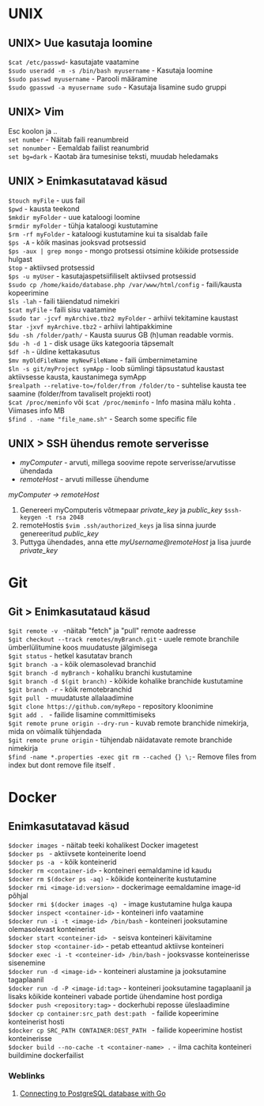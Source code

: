 # UNIX
## UNIX> Uue kasutaja loomine 
`$cat /etc/passwd`- kasutajate vaatamine  
`$sudo useradd -m -s /bin/bash myusername` - Kasutaja loomine  
`$sudo passwd myusername` - Parooli määramine  
`$sudo gpasswd -a myusername sudo` - Kasutaja lisamine sudo gruppi

## UNIX> Vim
Esc koolon ja ..  
`set number` - Näitab faili reanumbreid  
`set nonumber` - Eemaldab failist reanumbrid  
`set bg=dark` - Kaotab ära tumesinise teksti, muudab heledamaks  

## UNIX > Enimkasutatavad käsud
`$touch myFile`    - uus fail  
`$pwd`             - kausta teekond  
`$mkdir myFolder` - uue kataloogi loomine  
`$rmdir myFolder` - tühja kataloogi kustutamine  
`$rm -rf myFolder` - kataloogi kustutamine kui ta sisaldab faile  
`$ps -A` - kõik masinas jooksvad protsessid  
`$ps -aux | grep mongo`  - mongo protsessi otsimine kõikide protsesside hulgast  
`$top` - aktiivsed protsessid  
`$ps -u myUser` - kasutajaspetsiifiliselt aktiivsed protsessid  
`$sudo cp /home/kaido/database.php /var/www/html/config` - faili/kausta kopeerimine  
`$ls -lah` - faili täiendatud nimekiri  
`$cat myFile` - faili sisu vaatamine  
`$sudo tar -jcvf myArchive.tbz2 myFolder` - arhiivi tekitamine kaustast  
`$tar -jxvf myArchive.tbz2` - arhiivi lahtipakkimine  
`$du -sh /folder/path/` - Kausta suurus GB (h)uman readable vormis.     
`$du -h -d 1` - disk usage üks kategooria täpsemalt  
`$df -h` - üldine kettakasutus  
`$mv myOldFileName myNewFileName` - faili ümbernimetamine  
`$ln -s git/myProject symApp` - loob sümlingi täpsustatud kaustast aktiivsesse kausta, kaustanimega symApp  
`$realpath --relative-to=/folder/from /folder/to` - suhtelise kausta tee saamine (folder/from tavaliselt projekti root)  
`$cat /proc/meminfo` või `$cat /proc/meminfo` - Info masina mälu kohta . Viimases info MB  
`$find . -name "file_name.sh"` - Search some specific file

## UNIX > SSH ühendus remote serverisse
 - *myComputer* - arvuti, millega soovime repote serverisse/arvutisse ühendada
 - *remoteHost* - arvuti millesse ühendume

*myComputer -> remoteHost*

 1. Genereeri myComputeris võtmepaar _private_key_ ja _public_key_ ```$ssh-keygen -t rsa 2048```  
 2. remoteHostis ```$vim .ssh/authorized_keys``` ja lisa sinna juurde genereeritud _public_key_
 3. Puttyga ühendades, anna ette _myUsername@remoteHost_ ja lisa juurde _private_key_
 
# Git
## Git > Enimkasutataud käsud

`$git remote -v ` -näitab "fetch" ja "pull" remote aadresse  
`$git checkout --track remotes/myBranch.git` - uuele remote branchile ümberlülitumine koos muudatuste jälgimisega  
`$git status` - hetkel kasutatav branch  
`$git branch -a` - kõik olemasolevad branchid  
`$git branch -d myBranch` - kohaliku branchi kustutamine  
`$git branch -d $(git branch)` - kõikide kohalike branchide kustutamine  
`$git branch -r` - kõik remotebranchid  
`$git pull ` - muudatuste allalaadimine  
`$git clone https://github.com/myRepo` - repository kloonimine  
`$git add . ` - failide lisamine committimiseks  
`$git remote prune origin --dry-run` - kuvab remote branchide nimekirja, mida on võimalik tühjendada  
`$git remote prune origin` - tühjendab näidatavate remote branchide nimekirja  
`$find -name *.properties -exec git rm --cached {} \;`- Remove files from index but dont remove file itself . 

# Docker
## Enimkasutatavad käsud
`$docker images `- näitab teeki kohalikest Docker imagetest  
`$docker ps ` - aktiivsete konteinerite loend  
`$docker ps -a ` - kõik konteinerid  
`$docker rm <container-id>` - konteineri eemaldamine id kaudu  
`$docker rm $(docker ps -aq)` - kõikide konteinerite kustutamine  
`$docker rmi <image-id:version>` - dockerimage eemaldamine image-id põhjal  
`$docker rmi $(docker images -q) ` - image kustutamine hulga kaupa  
`$docker inspect <container-id>` - konteineri info vaatamine  
`$docker run -i -t <image-id> /bin/bash` - konteineri jooksutamine olemasolevast konteinerist  
`$docker start <conteiner-id> ` - seisva konteineri käivitamine  
`$docker stop <container-id>` - petab etteantud aktiivse konteineri  
`$docker exec -i -t <conteiner-id> /bin/bash` - jooksvasse konteinerisse sisenemine  
`$docker run -d <image-id>` - konteineri alustamine ja jooksutamine tagaplaanil  
`$docker run -d -P <image-id:tag>` - konteineri jooksutamine tagaplaanil ja lisaks kõikide konteineri vabade portide ühendamine host pordiga  
`$docker push <repository:tag>` - dockerhubi reposse üleslaadimine  
`$docker cp container:src_path dest:path ` - failide kopeerimine konteinerist hosti  
`$docker cp SRC_PATH CONTAINER:DEST_PATH ` - failide kopeerimine hostist konteinerisse  
`$docker build --no-cache -t <container-name> .` - ilma cachita konteineri buildimine dockerfailist  

### Weblinks

1. [Connecting to PostgreSQL database with Go](https://www.calhoun.io/using-postgresql-with-golang/)
